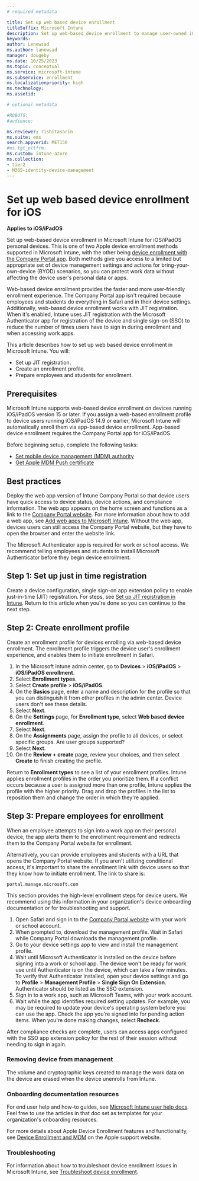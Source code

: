 ```yaml
---
# required metadata

title: Set up web based device enrollment  
titleSuffix: Microsoft Intune
description: Set up web-based device enrollment to manage user-owned iOS/iPadOS devices in Microsoft Intune.
keywords:
author: Lenewsad
ms.author: lanewsad
manager: dougeby
ms.date: 10/25/2023
ms.topic: conceptual
ms.service: microsoft-intune
ms.subservice: enrollment
ms.localizationpriority: high
ms.technology:
ms.assetid: 

# optional metadata

#ROBOTS:
#audience:

ms.reviewer: rishitasarin
ms.suite: ems
search.appverid: MET150
#ms.tgt_pltfrm:
ms.custom: intune-azure 
ms.collection:
- tier2
- M365-identity-device-management
---
```


# Set up web based device enrollment for iOS  
**Applies to iOS/iPadOS**  

Set up web-based device enrollment in Microsoft Intune for iOS/iPadOS personal devices. This is one of two Apple device enrollment methods supported in Microsoft Intune, with the other being [device enrollment with the Company Portal app](ios-device-enrollment.md#app-or-web-based-enrollment). Both methods give you access to a limited but appropriate set of device management settings and actions for bring-your-own-device (BYOD) scenarios, so you can protect work data without affecting the device user's personal data or apps. 

Web-based device enrollment provides the faster and more user-friendly enrollment experience. The Company Portal app isn't required because employees and students do everything in Safari and in their device settings. Additionally, web-based device enrollment works with JIT registration. When it's enabled, Intune uses JIT registration with the Microsoft Authenticator app for registration of the device and single sign-on (SSO) to reduce the number of times users have to sign in during enrollment and when accessing work apps. 

This article describes how to set up web based device enrollment in Microsoft Intune. You will:   

* Set up JIT registration.   
* Create an enrollment profile.   
* Prepare employees and students for enrollment.  

## Prerequisites  
Microsoft Intune supports web-based device enrollment on devices running iOS/iPadOS version 15 or later. If you assign a web-based enrollment profile to device users running iOS/iPadOS 14.9 or earlier, Microsoft Intune will automatically enroll them via app-based device enrollment. App-based device enrollment requires the Company Portal app for iOS/iPadOS.     

Before beginning setup, complete the following tasks:    

- [Set mobile device management (MDM) authority](../fundamentals/mdm-authority-set.md)  
- [Get Apple MDM Push certificate](apple-mdm-push-certificate-get.md)  

## Best practices   
Deploy the web app version of Intune Company Portal so that device users have quick access to device status, device actions, and compliance information. The web app appears on the home screen and functions as a link to the [Company Portal website](https://portal.manage.microsoft.com/). For more information about how to add a web app, see [Add web apps to Microsoft Intune](../apps/web-app.md). Without the web app, devices users can still access the Company Portal website, but they have to open the browser and enter the website link.  

The Microsoft Authenticator app is required for work or school access. We recommend telling employees and students to install Microsoft Authenticator before they begin device enrollment.  

## Step 1: Set up just in time registration 
Create a device configuration, single sign-on app extension policy to enable just-in-time (JIT) registration. For steps, see [Set up JIT registration in Intune](set-up-just-in-time-registration.md). Return to this article when you're done so you can continue to the next step.  

## Step 2: Create enrollment profile  
Create an enrollment profile for devices enrolling via web-based device enrollment. The enrollment profile triggers the device user's enrollment experience, and enables them to initiate enrollment in Safari. 

1. In the Microsoft Intune admin center, go to **Devices** > **iOS/iPadOS** > **iOS/iPadOS enrollment**. 
2. Select **Enrollment types**.  
3. Select **Create profile** > **iOS/iPadOS**.  
4. On the **Basics** page, enter a name and description for the profile so that you can distinguish it from other profiles in the admin center. Device users don't see these details.  
5. Select **Next**.  
6. On the **Settings** page, for **Enrollment type**, select **Web based device enrollment**.  
7. Select **Next**.  
8. On the **Assignments** page, assign the profile to all devices, or select specific groups. Are user groups supported?  
9. Select **Next**.  
10. On the **Review + create** page, review your choices, and then select **Create** to finish creating the profile. 

Return to **Enrollment types** to see a list of your enrollment profiles. Intune applies enrollment profiles in the order you prioritize them. If a conflict occurs because a user is assigned more than one profile, Intune applies the profile with the higher priority. Drag and drop the profiles in the list to reposition them and change the order in which they're applied.   

## Step 3: Prepare employees for enrollment  
When an employee attempts to sign into a work app on their personal device, the app alerts them to the enrollment requirement and redirects them to the Company Portal website for enrollment.  

Alternatively, you can provide employees and students with a URL that opens the Company Portal website. If you aren't utilizing conditional access, it's important to share the enrollment link with device users so that they know how to initiate enrollment. The link to share is:  

 `portal.manage.microsoft.com`   

This section provides the high-level enrollment steps for device users. We recommend using this information in your organization's device onboarding documentation or for troubleshooting and support. 

1. Open Safari and sign in to the [Company Portal website](https://portal.manage.microsoft.com) with your work or school account.  
2. When prompted to, download the management profile. Wait in Safari while Company Portal downloads the management profile.  
3. Go to your device settings app to view and install the management profile.  
4. Wait until Microsoft Authenticator is installed on the device before signing into a work or school app. The device won't be ready for work use until Authenticator is on the device, which can take a few minutes. To verify that Authenticator installed, open your device settings and go to **Profile** > **Management Profile** > **Single Sign On Extension**. Authenticator should be listed as the SSO extension.  
5. Sign in to a work app, such as Microsoft Teams, with your work account.  
6. Wait while the app identifies required setting updates. For example, you may be required to update your device's operating system before you can use the app. Check the app you're signed into for pending action items. When you're done making changes, select **Recheck**.   

After compliance checks are complete, users can access apps configured with the SSO app extension policy for the rest of their session without needing to sign in again.       

### Removing device from management  
The volume and cryptographic keys created to manage the work data on the device are erased when the device unenrolls from Intune. 

### Onboarding documentation resources    
For end user help and how-to guides, see [Microsoft Intune user help docs](/mem/intune/user-help/). Feel free to use the articles in that doc set as templates for your organization's onboarding resources.  

For more details about Apple Device Enrollment features and functionality, see [Device Enrollment and MDM]( https://support.apple.com/guide/deployment/device-enrollment-and-mdm-depd1c27dfe6/web) on the Apple support website.  

### Troubleshooting  
For information about how to troubleshoot device enrollment issues in Microsoft Intune, see [Troubleshoot device enrollment](/troubleshoot/mem/intune/troubleshoot-device-enrollment-in-intune#device-cap-reached).  

 





